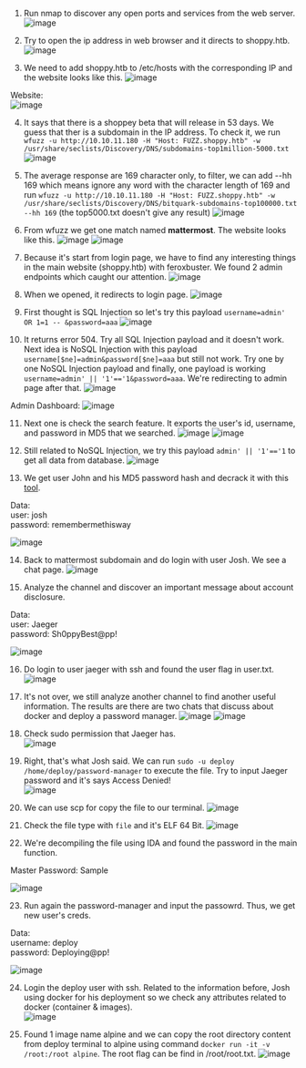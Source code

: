 1. Run nmap to discover any open ports and services from the web server.
![image](https://github.com/LawsonSchwantz/Writeups/assets/74954683/40d73772-c5bc-4f4d-929b-998e34ba0622)

2. Try to open the ip address in web browser and it directs to shoppy.htb.
![image](https://github.com/LawsonSchwantz/Writeups/assets/74954683/10e94db5-91b3-4d1c-b3a0-125e4f384cca)

3. We need to add shoppy.htb to /etc/hosts with the corresponding IP and the website looks like this.
![image](https://github.com/LawsonSchwantz/Writeups/assets/74954683/34d77028-c8f6-40cf-823e-e4992c0a8240)

Website:<br>
![image](https://github.com/LawsonSchwantz/Writeups/assets/74954683/57626ee2-0749-4c5d-a271-41e8398af1ab)

4. It says that there is a shoppey beta that will release in 53 days. We guess that ther is a subdomain in the IP address. To check it, we run `wfuzz -u http://10.10.11.180 -H "Host: FUZZ.shoppy.htb" -w /usr/share/seclists/Discovery/DNS/subdomains-top1million-5000.txt`
![image](https://github.com/LawsonSchwantz/Writeups/assets/74954683/e7f43f5f-aea0-42dd-a4b6-288d0af20999)

5. The average response are 169 character only, to filter, we can add --hh 169 which means ignore any word with the character length of 169 and run `wfuzz -u http://10.10.11.180 -H "Host: FUZZ.shoppy.htb" -w /usr/share/seclists/Discovery/DNS/bitquark-subdomains-top100000.txt --hh 169` (the top5000.txt doesn't give any result)
![image](https://github.com/LawsonSchwantz/Writeups/assets/74954683/e507529e-c4c3-4448-a77a-dc1ea25210d0)

6. From wfuzz we get one match named **mattermost**. The website looks like this.
![image](https://github.com/LawsonSchwantz/Writeups/assets/74954683/7f939765-e3fa-46b4-89d6-73d51bee288b)
![image](https://github.com/LawsonSchwantz/Writeups/assets/74954683/8e292a95-313b-46ad-a391-7bec0c3ef5b8)

7. Because it's start from login page, we have to find any interesting things in the main website (shoppy.htb) with feroxbuster. We found 2 admin endpoints which caught our attention.
![image](https://github.com/LawsonSchwantz/Writeups/assets/74954683/cd8cab5f-752f-46d6-a4f0-8d3330b4a1ba)

8. When we opened, it redirects to login page. 
![image](https://github.com/LawsonSchwantz/Writeups/assets/74954683/14f52f2c-d748-446c-beb7-6d2795b6f213)

9. First thought is SQL Injection so let's try this payload `username=admin' OR 1=1 -- &password=aaa`
![image](https://github.com/LawsonSchwantz/Writeups/assets/74954683/f4a7c690-f863-4013-a905-318d833101cf)

10. It returns error 504. Try all SQL Injection payload and it doesn't work. Next idea is NoSQL Injection with this payload `username[$ne]=admin&password[$ne]=aaa` but still not work. Try one by one NoSQL Injection payload and finally, one payload is working `username=admin' || '1'=='1&password=aaa`. We're redirecting to admin page after that.
![image](https://github.com/LawsonSchwantz/Writeups/assets/74954683/66bb38c7-b403-4aca-ac55-53b88c0f1867)

Admin Dashboard:
![image](https://github.com/LawsonSchwantz/Writeups/assets/74954683/cd15260d-4171-4f90-8b88-4933fd0254ff)

11. Next one is check the search feature. It exports the user's id, username, and password in MD5 that we searched.
![image](https://github.com/LawsonSchwantz/Writeups/assets/74954683/df1fbc85-020e-46c6-90fc-3c383701ae0a)
![image](https://github.com/LawsonSchwantz/Writeups/assets/74954683/8b875f06-f447-45f7-a8b0-87226f5438f7)

12. Still related to NoSQL Injection, we try this payload `admin' || '1'=='1` to get all data from database. 
![image](https://github.com/LawsonSchwantz/Writeups/assets/74954683/cd09f001-092d-433a-bee4-75e1b3245271)

13. We get user John and his MD5 password hash and decrack it with this [tool](https://crackstation.net/).

Data: <br>
user: josh <br>
password: remembermethisway

![image](https://github.com/LawsonSchwantz/Writeups/assets/74954683/4d702db9-dc13-4378-a55e-972d191b3f24)

14. Back to mattermost subdomain and do login with user Josh. We see a chat page.
![image](https://github.com/LawsonSchwantz/Writeups/assets/74954683/62f67dcd-7724-4fee-a452-e225b3c035e3)

15. Analyze the channel and discover an important message about account disclosure.

Data: <br>
user: Jaeger <br>
password: Sh0ppyBest@pp!

![image](https://github.com/LawsonSchwantz/Writeups/assets/74954683/b1f9cc3e-f40d-4bcd-b610-7a5aa5313681)

16. Do login to user jaeger with ssh and found the user flag in user.txt.
![image](https://github.com/LawsonSchwantz/Writeups/assets/74954683/4ce8603e-aabf-45d6-ab52-ba0720936d06)

17. It's not over, we still analyze another channel to find another useful information. The results are there are two chats that discuss about docker and deploy a password manager.
![image](https://github.com/LawsonSchwantz/Writeups/assets/74954683/0cda35a2-79ac-4f97-b7d8-ef2cc8cc947a)
![image](https://github.com/LawsonSchwantz/Writeups/assets/74954683/f97f2ebd-9f02-4ec3-916d-edfee709e221)

18. Check sudo permission that Jaeger has.<br>
![image](https://github.com/LawsonSchwantz/Writeups/assets/74954683/d5b119f6-fa3f-4d15-997f-d09603e46266)

19. Right, that's what Josh said. We can run `sudo -u deploy /home/deploy/password-manager` to execute the file. Try to input Jaeger password and it's says Access Denied!<br>
![image](https://github.com/LawsonSchwantz/Writeups/assets/74954683/4be9630d-d203-49fe-9247-d7fb04329859)

20. We can use scp for copy the file to our terminal.
![image](https://github.com/LawsonSchwantz/CTF-Writeups/assets/74954683/1be878c3-1bb6-4f25-97e7-215bffd93da6)

21. Check the file type with `file` and it's ELF 64 Bit.
![image](https://github.com/LawsonSchwantz/Writeups/assets/74954683/c86b12df-c694-4d67-a763-23d7fdf43f35)

22. We're decompiling the file using IDA and found the password in the main function.

Master Password: Sample<br>

![image](https://github.com/LawsonSchwantz/Writeups/assets/74954683/86811ea3-60c2-4d24-b65f-5114bc8c1d13)

23. Run again the password-manager and input the passowrd. Thus, we get new user's creds.

Data: <br>
username: deploy<br>
password: Deploying@pp!

![image](https://github.com/LawsonSchwantz/Writeups/assets/74954683/98075ce2-d462-46b4-87b0-e1b20484cf5a)

24. Login the deploy user with ssh. Related to the information before, Josh using docker for his deployment so we check any attributes related to docker (container & images).<br>
![image](https://github.com/LawsonSchwantz/Writeups/assets/74954683/3578e3b9-969c-4eb2-8cab-bb1191c1a4c8)

25. Found 1 image name alpine and we can copy the root directory content from deploy terminal to alpine using command `docker run -it -v /root:/root alpine`. The root flag can be find in /root/root.txt.
![image](https://github.com/LawsonSchwantz/Writeups/assets/74954683/44e3b93e-1072-497c-85d2-8a4fe39bfc4a)













